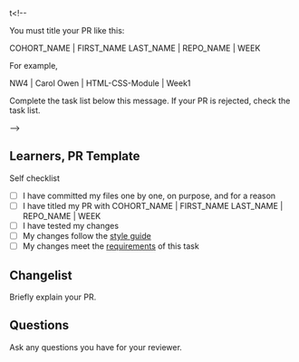 t<!--

You must title your PR like this:

COHORT_NAME | FIRST_NAME LAST_NAME | REPO_NAME | WEEK

For example,

NW4 | Carol Owen | HTML-CSS-Module | Week1

Complete the task list below this message.
If your PR is rejected, check the task list.

-->

## Learners, PR Template

Self checklist

- [ ] I have committed my files one by one, on purpose, and for a reason
- [ ] I have titled my PR with COHORT_NAME | FIRST_NAME LAST_NAME | REPO_NAME | WEEK 
- [ ] I have tested my changes
- [ ] My changes follow the [style guide](https://curriculum.codeyourfuture.io/guides/reviewing/style-guide/)
- [ ] My changes meet the [requirements](./README.md) of this task

## Changelist

Briefly explain your PR.

## Questions

Ask any questions you have for your reviewer.
